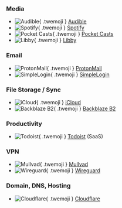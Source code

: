 ### Media

<div class="grid cards" markdown>

- ![Audible](/assets/img/uses-this/Audible.png){ .twemoji } [Audible](https://www.audible.com/)
- ![Spotify](/assets/img/uses-this/Spotify.svg){ .twemoji } [Spotify](https://www.spotify.com/us/)
- ![Pocket Casts](/assets/img/uses-this/Pocket-Casts.svg){ .twemoji } [Pocket Casts](https://pocketcasts.com/)
- ![Libby](/assets/img/uses-this/Libby.png){ .twemoji } [Libby](https://libbyapp.com)

</div>

### Email

<div class="grid cards" markdown>

- ![ProtonMail](/assets/img/uses-this/ProtonMail.png){ .twemoji } [ProtonMail](https://protonmail.com/)
- ![SimpleLogin](/assets/img/uses-this/SimpleLogin.svg){ .twemoji } [SimpleLogin](https://simplelogin.io/)

</div>

### File Storage / Sync

<div class="grid cards" markdown>

- ![iCloud](/assets/img/uses-this/iCloud.png){ .twemoji } [iCloud](https://www.icloud.com/)
- ![Backblaze B2](/assets/img/uses-this/Backblaze.svg){ .twemoji } [Backblaze B2](https://www.backblaze.com/b2/cloud-storage.html)

</div>

### Productivity

- ![Todoist](/assets/img/uses-this/Todoist.svg){ .twemoji } [Todoist](https://todoist.com/) (SaaS)


### VPN

<div class="grid cards" markdown>

- ![Mullvad](/assets/img/uses-this/Mullvad.svg){ .twemoji } [Mullvad](https://mullvad.net/)
- ![Wireguard](/assets/img/uses-this/Wireguard.svg){ .twemoji } [Wireguard](https://www.wireguard.com/)

</div>
  
### Domain, DNS, Hosting

<div class="grid cards" markdown>

- ![Cloudflare](/assets/img/uses-this/Cloudflare.svg){ .twemoji } [Cloudflare](https://www.cloudflare.com/)

</div>